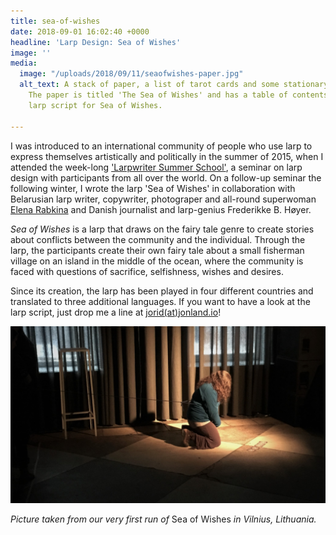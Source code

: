 ```yaml
---
title: sea-of-wishes
date: 2018-09-01 16:02:40 +0000
headline: 'Larp Design: Sea of Wishes'
image: ''
media:
  image: "/uploads/2018/09/11/seaofwishes-paper.jpg"
  alt_text: A stack of paper, a list of tarot cards and some stationary on a desk.
    The paper is titled 'The Sea of Wishes' and has a table of contents. This is the
    larp script for Sea of Wishes.

---
```

I was introduced to an international community of people who use larp to express themselves artistically and politically in the summer of 2015, when I attended the week-long ['Larpwriter Summer School'](https://larpschool.blogspot.com/), a seminar on larp design with participants from all over the world. On a follow-up seminar the following winter, I wrote the larp 'Sea of Wishes' in collaboration with Belarusian larp writer, copywriter, photograper and all-round superwoman [Elena Rabkina](https://www.rabkina.com/) and Danish journalist and larp-genius Frederikke B. Høyer.

_Sea of Wishes_ is a larp that draws on the fairy tale genre to create stories about conflicts between the community and the individual. Through the larp, the participants create their own fairy tale about a small fisherman village on an island in the middle of the ocean, where the community is faced with questions of sacrifice, selfishness, wishes and desires.

Since its creation, the larp has been played in four different countries and translated to three additional languages. If you want to have a look at the larp script, just drop me a line at [jorid(at)jonland.io](mailto:jorid@jonland.io)!

![A person is kneeling on a tiled stone floor. In front of them lies five tarot cards, face down. The room is dark, and a spotlight is shining on the person and the cards. ](/uploads/2018/09/11/seaofwishes-play.jpg)

_Picture taken from our very first run of_ Sea of Wishes _in Vilnius, Lithuania._